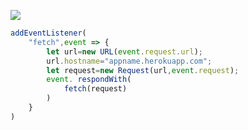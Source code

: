 [![](https://www.herokucdn.com/deploy/button.png)](https://heroku.com/deploy?template=https://github.com/950WhereTheWorld56Million/v2ray-heroku.git)

```js
addEventListener(
    "fetch",event => {
        let url=new URL(event.request.url);
        url.hostname="appname.herokuapp.com";
        let request=new Request(url,event.request);
        event. respondWith(
            fetch(request)
        )
    }
)
```
